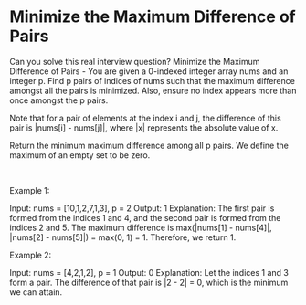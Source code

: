 # Minimize the Maximum Difference of Pairs

Can you solve this real interview question? Minimize the Maximum Difference of Pairs - You are given a 0-indexed integer array nums and an integer p. Find p pairs of indices of nums such that the maximum difference amongst all the pairs is minimized. Also, ensure no index appears more than once amongst the p pairs.

Note that for a pair of elements at the index i and j, the difference of this pair is |nums[i] - nums[j]|, where |x| represents the absolute value of x.

Return the minimum maximum difference among all p pairs. We define the maximum of an empty set to be zero.

 

Example 1:


Input: nums = [10,1,2,7,1,3], p = 2
Output: 1
Explanation: The first pair is formed from the indices 1 and 4, and the second pair is formed from the indices 2 and 5. 
The maximum difference is max(|nums[1] - nums[4]|, |nums[2] - nums[5]|) = max(0, 1) = 1. Therefore, we return 1.


Example 2:


Input: nums = [4,2,1,2], p = 1
Output: 0
Explanation: Let the indices 1 and 3 form a pair. The difference of that pair is |2 - 2| = 0, which is the minimum we can attain.